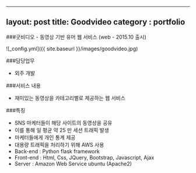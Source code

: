 
---
layout: post
title: Goodvideo
category : portfolio
---

###굿비디오 - 동영상 기반 유머 웹 서비스 (web - 2015.10 출시)

![_config.yml]({{ site.baseurl }}/images/goodvideo.jpg)

 
###담당업무
- 외주 개발

###서비스 내용
- 재미있는 동영상을 카테고리별로 제공하는 웹 서비스

###특징
- SNS 마케터들이 해당 사이트의 동영상을 공유 
- 이를 통해 일 평균 약 25 만 세션 트래픽 발생
- 마케터들에게 개인 통계 제공
- 대용량 트래픽을 처리하기 위해 AWS 사용
- Back-end : Python flask framework
- Front-end : Html, Css, JQuery, Bootstrap, Javascript, Ajax
- Server : Amazon Web Service ubuntu (Apache2)
